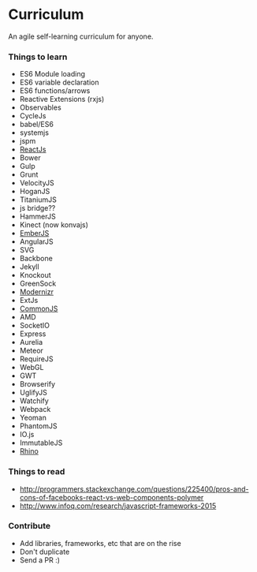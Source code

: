 # Curriculum

An agile self-learning curriculum for anyone.

### Things to learn

- ES6 Module loading
- ES6 variable declaration
- ES6 functions/arrows
- Reactive Extensions (rxjs)
- Observables
- CycleJs
- babel/ES6
- systemjs
- jspm
- [ReactJs](https://facebook.github.io/react/docs/tutorial.html)
- Bower
- Gulp
- Grunt
- VelocityJS
- HoganJS
- TitaniumJS
- js bridge??
- HammerJS
- Kinect (now konvajs)
- [EmberJS](https://github.com/emberjs/rfcs/pull/15)
- AngularJS
- SVG
- Backbone
- Jekyll
- Knockout
- GreenSock
- [Modernizr](http://modernizr.com/)
- ExtJs 
- [CommonJS](http://www.commonjs.org/)
- AMD
- SocketIO
- Express
- Aurelia
- Meteor
- RequireJS
- WebGL
- GWT
- Browserify
- UglifyJS
- Watchify
- Webpack
- Yeoman
- PhantomJS
- IO.js
- ImmutableJS
- [Rhino](https://developer.mozilla.org/en-US/docs/Mozilla/Projects/Rhino)

### Things to read

- http://programmers.stackexchange.com/questions/225400/pros-and-cons-of-facebooks-react-vs-web-components-polymer
- http://www.infoq.com/research/javascript-frameworks-2015

### Contribute

- Add libraries, frameworks, etc that are on the rise
- Don't duplicate
- Send a PR :)
